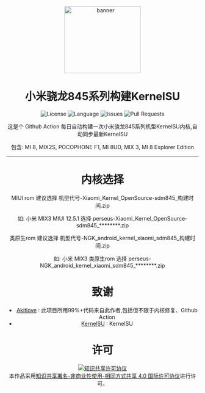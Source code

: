<div align = center>

<img src="./.assets/DogDayAndroid.png" width="200" height="175" alt="banner">

<h1>小米骁龙845系列构建KernelSU</h1>

![License](https://img.shields.io/static/v1?label=License&message=BY-NC-SA&logo=creativecommons&color=green)
![Language](https://img.shields.io/github/languages/top/Xiaomi-sdm845-KSU/Android-Kernel-Builder)
![Issues](https://img.shields.io/github/issues/Xiaomi-sdm845-KSU/Android-Kernel-Builder)
![Pull Requests](https://img.shields.io/github/issues-pr/Xiaomi-sdm845-KSU/Android-Kernel-Builder)
<br>

这是个 Github Action 每日自动构建一次小米骁龙845系列机型KernelSU内核,自动同步最新KernelSU

包含: MI 8, MIX2S, POCOPHONE F1, MI 8UD, MIX 3, MI 8 Explorer Edition
<br>

---


# 内核选择


MIUI rom 建议选择 机型代号-Xiaomi_Kernel_OpenSource-sdm845_构建时间.zip

如: 小米 MIX3 MIUI 12.5.1 选择 perseus-Xiaomi_Kernel_OpenSource-sdm845_********.zip

类原生rom 建议选择 机型代号-NGK_android_kernel_xiaomi_sdm845_构建时间.zip

如: 小米 MIX3 类原生rom 选择 perseus-NGK_android_kernel_xiaomi_sdm845_********.zip


# 致谢


- [Akitlove](https://github.com/Akitlove) : 此项目所用99%+代码来自此作者,包括但不限于内核修复、Github Action
- [KernelSU](https://github.com/tiann/KernelSU) : KernelSU

# 许可

<a rel="license" href="http://creativecommons.org/licenses/by-nc-sa/4.0/"><img alt="知识共享许可协议" style="border-width:0" src="https://i.creativecommons.org/l/by-nc-sa/4.0/88x31.png" /></a><br />本作品采用<a rel="license" href="http://creativecommons.org/licenses/by-nc-sa/4.0/">知识共享署名-非商业性使用-相同方式共享 4.0 国际许可协议</a>进行许可。
